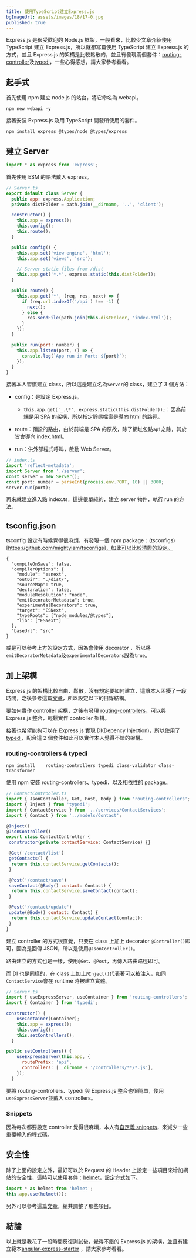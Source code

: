 ```yaml
---
title: 使用TypeScript建立Express.js
bgImageUrl: assets/images/18/17-0.jpg
published: true
---
```


Express.js 是很受歡迎的 Node.js 框架，一般看來，比較少文章介紹使用 TypeScript 建立 Express.js，所以就想寫篇使用 TypeScript 建立 Express.js 的方式，並且 Express.js 的架構是比較鬆散的，並且有發現兩個套件：[routing-controller](https://github.com/typestack/routing-controllers)及[typedi](https://github.com/typestack/typedi)，一些心得感想，請大家參考看看。

## 起手式

首先使用 npm 建立 node.js 的站台，將它命名為 webapi。

```
npm new webapi -y
```

接著安裝 Express.js 及用 TypeScript 開發所使用的套件。

```
npm install express @types/node @types/express
```

## 建立 Server

```javascript
import * as express from 'express';
```

首先使用 ESM 的語法戴入 express。

```javascript
// Server.ts
export default class Server {
  public app: express.Application;
  private distFolder = path.join(__dirname, '..', 'client');

  constructor() {
    this.app = express();
    this.config();
    this.route();
  }

  public config() {
    this.app.set('view engine', 'html');
    this.app.set('views', 'src');

    // Server static files from /dist
    this.app.get('*.*', express.static(this.distFolder));
  }

  public route() {
    this.app.get('*', (req, res, next) => {
      if (req.url.indexOf('/api') !== -1) {
        next();
      } else {
        res.sendFile(path.join(this.distFolder, 'index.html'));
      }
    });
  }

  public run(port: number) {
    this.app.listen(port, () => {
      console.log(`App run in Port: ${port}`);
    });
  }
}
```

接著本人習慣建立 class，所以這邊建立名為`Server`的 class，建立了 3 個方法：

- config：是設定 Express.js。

  - `this.app.get('_.\*', express.static(this.distFolder));`：因為前端是用 SPA 的架構，所以指定靜態檔案是導向 html 的路徑。

- route：預設的路由，由於前端是 SPA 的原故，除了網址包點`api`之除，其於皆會導向 index.html。
- run：供外部程式呼叫，啟動 Web Server。

```javascript
// index.ts
import 'reflect-metadata';
import Server from './server';
const server = new Server();
const port: number = parseInt(process.env.PORT, 10) || 3000;
server.run(port);
```

再來就建立進入點 index.ts，這邊很單純的，建立 server 物件，執行 run 的方法。

## tsconfig.json

tsconfig 設定有時候覺得很麻煩，有發現一個 npm package：(tsconfigs)[https://github.com/mightyiam/tsconfigs]，如此可以比較清鬆的設定。

```
{
  "compileOnSave": false,
  "compilerOptions": {
    "module": "esnext",
    "outDir": "./dist/",
    "sourceMap": true,
    "declaration": false,
    "moduleResolution": "node",
    "emitDecoratorMetadata": true,
    "experimentalDecorators": true,
    "target": "ESNext",
    "typeRoots": ["node_modules/@types"],
    "lib": ["ESNext"]
  },
  "baseUrl": "src"
}
```

或是可以參考上方的設定方式，因為會使用 decorator ，所以將`emitDecoratorMetadata`及`experimentalDecorators`設為`true`。

## 加上架構

Express.js 的架構比較自由、鬆散，沒有規定要如何建立，這讓本人困擾了一段時間，之後參考這篇[文章](https://www.coreycleary.me/project-structure-for-an-express-rest-api-when-there-is-no-standard-way/)，所以設定以下的目錄結構。

要如何實作 controller 架構，之後有發現 [routing-controllers](https://github.com/typestack/routing-controllers)，可以與 Express.js 整合，輕鬆實作 controller 架構。

接著也希望能夠可以在 Express.js 實現 DI(Depency Injection)，所以使用了[typedi](https://github.com/typestack/typedi)，配合這 2 個套件如此可以實作本人覺得不錯的架構。

### routing-controllers & typedi

```
npm install    routing-controllers typedi class-validator class-transformer
```

使用 npm 安裝 routing-controllers、typedi，以及相依性的 package。

```javascript
// ContactControoler.ts
import { JsonController, Get, Post, Body } from 'routing-controllers';
import { Inject } from 'typedi';
import { ContactService } from '../services/ContactServices';
import { Contact } from '../models/Contact';

@Inject()
@JsonController()
export class ContactController {
 constructor(private contactService: ContactService) {}

 @Get('/contact/list')
 getContacts() {
  return this.contactService.getContacts();
 }

 @Post('/contact/save')
 saveContact(@Body() contact: Contact) {
  return this.contactService.saveContact(contact);
 }

 @Post('/contact/update')
 update(@Body() contact: Contact) {
  return this.contactService.updateContact(contact);
 }
}
```

建立 controller 的方式很直覺，只要在 class 上加上 decorator `@Controller()`即可，因為是回傳 JSON，所以是使用`@JsonController()`。

路由建立的方式也是一樣，使用`@Get`、`@Post`，再傳入路由路徑即可。

而 DI 也是同樣的，在 class 上加上`@Inject()`代表著可以被注入，如同`ContactService`會在 runtime 時被建立實體。

```javascript
// Server.ts
import { useExpressServer, useContainer } from 'routing-controllers';
import { Container } from 'typedi';

constructor() {
    useContainer(Container);
    this.app = express();
    this.config();
    this.setControllers();
  }

public setControllers() {
    useExpressServer(this.app, {
      routePrefix: 'api',
      controllers: [__dirname + '/controllers/**/*.js'],
    });
  }

```

要將 routing-controllers、typedi 與 Express.js 整合也很簡單，使用`useExpressServer`並戴入 controllers。

### Snippets

因為每次都要設定 controller 覺得很麻煩，本人有[自定義 snippets](https://gist.github.com/thomascsd/19e1814f1b89c01588fa7f9f18540b20)，來減少一些重覆輸入的程式碼。

## 安全性

除了上面的設定之外，最好可以於 Request 的 Header 上設定一些項目來增加網站的安全性，這時可以使用套件：[helmet](https://github.com/helmetjs/helmet)，設定方式如下。

```javascript
import * as helmet from 'helmet';
this.app.use(helmet());
```

另外可以參考這篇[文章](https://wanago.io/2020/12/14/security-express-applications-helmet-middleware/)，總共調整了那些項目。

## 結論

以上就是我花了一段時間反復測試後，覺得不錯的 Express.js 的架構，並且有建立範本[angular-express-starter](https://github.com/thomascsd/angular-express-starter) ，請大家參考看看。
